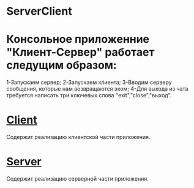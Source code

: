 # ServerClient
# Консольное приложенние "Клиент-Сервер" работает следущим образом: 
1-Запускаем сервер;
2-Запускаем клиента;
3-Вводим серверу сообщения, которые нам возвращаются эхом;
4-Для выхода из чата требуется написать три ключевых слова "exit","close","выход".
# <a href="https://github.com/deznod/ServerClient/blob/master/src/ru/dve/serverclient/Client.java">Client</a>
Содержит реализацию клиентской части приложения.
# <a href="https://github.com/deznod/ServerClient/blob/master/src/ru/dve/serverclient/Server.java">Server</a>
Содержит реализацию серверной части приложения.
